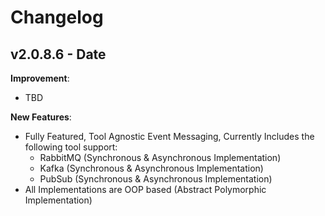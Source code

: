 # Changelog

## v2.0.8.6 - Date

**Improvement**:

- TBD

**New Features**:

- Fully Featured, Tool Agnostic Event Messaging, Currently Includes the following tool support:
  - RabbitMQ (Synchronous & Asynchronous Implementation)
  - Kafka (Synchronous & Asynchronous Implementation)
  - PubSub (Synchronous & Asynchronous Implementation)
- All Implementations are OOP based (Abstract Polymorphic Implementation)
